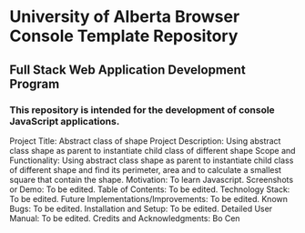 # University of Alberta Browser Console Template Repository
## Full Stack Web Application Development Program
### This repository is intended for the development of console JavaScript applications.

Project Title: Abstract class of shape
Project Description: Using abstract class shape as parent to instantiate child class of different shape
Scope and Functionality: Using abstract class shape as parent to instantiate child class of different shape and find its perimeter, area and to calculate a smallest square that contain the shape.
Motivation: To learn Javascript.
Screenshots or Demo: To be edited.
Table of Contents: To be edited.
Technology Stack: To be edited.
Future Implementations/Improvements: To be edited.
Known Bugs: To be edited.
Installation and Setup: To be edited.
Detailed User Manual: To be edited.
Credits and Acknowledgments: Bo Cen